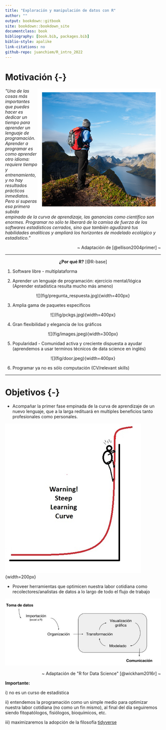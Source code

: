 ```yaml
--- 
title: "Exploración y manipulación de datos con R"
author: ""
output: bookdown::gitbook
site: bookdown::bookdown_site
documentclass: book
bibliography: [book.bib, packages.bib]
biblio-style: apalike
link-citations: no
github-repo: juanchiem/R_intro_2022
---
```






# Motivación {-}

<img src="fig/top1.png" width="400" height="400" align="right" alt="Cover image" />

*"Una de las cosas más importantes que puedes hacer es dedicar un tiempo para aprender un lenguaje de programación. Aprender a programar es como aprender otro idioma: requiere tiempo y entrenamiento, y no hay resultados prácticos inmediatos. Pero si superas esa primera subida empinada de la curva de aprendizaje, las ganancias como científico son enormes. Programar no sólo te liberará de la camisa de fuerza de los softwares estadísticos cerrados, sino que también agudizará tus habilidades analíticas y ampliará los horizontes de modelado ecológico y estadístico.”*

<div style="text-align: right">  ~ Adaptación de [@ellison2004primer] ~ </div>

---

<div style="text-align: center">
<b>¿Por qué R?</b> [@R-base]
</div>


1. Software libre - multiplataforma

2. Aprender un lenguaje de programación: ejercicio mental/lógica (Aprender estadística resulta mucho más ameno)

<center>
![](fig/pregunta_respuesta.jpg){width=400px}
</center>

3. Amplia gama de paquetes específicos

<center>
![](fig/pckgs.jpg){width=400px}
</center>

4. Gran flexibilidad y elegancia de los gráficos

 <center>
![](fig/images.jpeg){width=300px}
</center>

5. Popularidad - Comunidad activa y creciente dispuesta a ayudar (aprendemos a usar terminos técnicos de data science en inglés)
 
 <center>
![](fig/door.jpeg){width=400px}
</center>

6. Programar ya no es sólo computación (CV/relevant skills) 

---

# Objetivos {-}

* Acompañar la primer fase empinada de la curva de aprendizaje de un nuevo lenguaje, que a la larga redituará en multiples beneficios tanto profesionales como personales. 

![](fig/learn.png){width=200px}


* Proveer herramientas que optimicen nuestra labor cotidiana como recolectores/analistas de datos a lo largo de todo el flujo de trabajo 

![](fig/workflow.jpg) 

<div style="text-align: right">  ~ Adaptación de "R for Data Science" [@wickham2016r] ~ </div>

**Importante:** 

i) no es un curso de estadística

ii) entendemos la programación como un simple medio para optimizar nuestra labor cotidiana (no como un fin mismo), al final del día seguiremos siendo fitopatólogos, fisiólogos,  bioquímicos, etc.

iii) maximizaremos la adopción de la filosofía [tidyverse](https://www.tidyverse.org/) 
